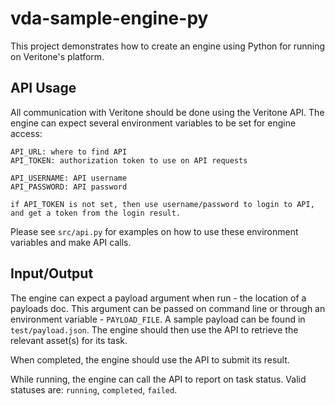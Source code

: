 # vda-sample-engine-py

This project demonstrates how to create an engine using Python for running on Veritone's platform.

## API Usage

All communication with Veritone should be done using the Veritone API. The engine can expect several environment variables to be set for engine access:

```
API_URL: where to find API
API_TOKEN: authorization token to use on API requests

API_USERNAME: API username
API_PASSWORD: API password

if API_TOKEN is not set, then use username/password to login to API, and get a token from the login result.
```

Please see `src/api.py` for examples on how to use these environment variables and make API calls.

## Input/Output

The engine can expect a payload argument when run - the location of a payloads doc. This argument can be passed on command line or through an environment variable - `PAYLOAD_FILE`. A sample payload can be found in `test/payload.json`. The engine should then use the API to retrieve the relevant asset(s) for its task.

When completed, the engine should use the API to submit its result.

While running, the engine can call the API to report on task status. Valid statuses are: `running`, `completed`, `failed`.
